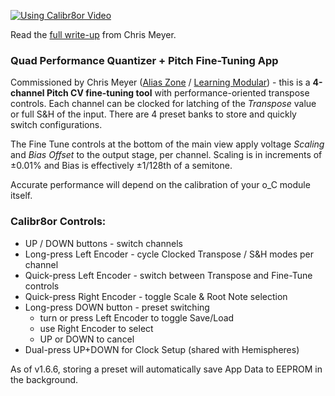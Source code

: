 [![Using Calibr8or Video](http://img.youtube.com/vi/Eyb4olZm7qM/0.jpg)](http://www.youtube.com/watch?v=Eyb4olZm7qM "Using the Calibr8or firmware for Ornament & Crime to make your Eurorack oscillators track correctly")

Read the [full write-up](https://learningmodular.com/calibr8or/) from Chris Meyer.

### Quad Performance Quantizer + Pitch Fine-Tuning App
Commissioned by Chris Meyer ([Alias Zone](https://aliaszone.com/) / [Learning Modular](https://learningmodular.com/)) - this is a **4-channel Pitch CV fine-tuning tool** with performance-oriented transpose controls. Each channel can be clocked for latching of the _Transpose_ value or full S&H of the input. There are 4 preset banks to store and quickly switch configurations.

The Fine Tune controls at the bottom of the main view apply voltage _Scaling_ and _Bias Offset_ to the output stage, per channel. Scaling is in increments of ±0.01% and Bias is effectively ±1/128th of a semitone.

Accurate performance will depend on the calibration of your o_C module itself.

### Calibr8or Controls:
- UP / DOWN buttons - switch channels
- Long-press Left Encoder - cycle Clocked Transpose / S&H modes per channel
- Quick-press Left Encoder - switch between Transpose and Fine-Tune controls
- Quick-press Right Encoder - toggle Scale & Root Note selection
- Long-press DOWN button - preset switching
  - turn or press Left Encoder to toggle Save/Load
  - use Right Encoder to select
  - UP or DOWN to cancel
- Dual-press UP+DOWN for Clock Setup (shared with Hemispheres)

As of v1.6.6, storing a preset will automatically save App Data to EEPROM in the background.